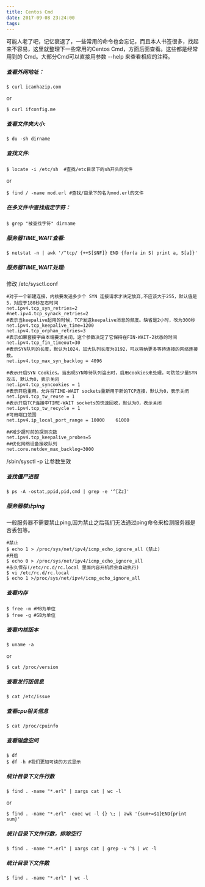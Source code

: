 ```yaml
---
title: Centos Cmd
date: 2017-09-08 23:24:00
tags:
---
```

可能人老了吧，记忆衰退了，一些常用的命令也会忘记，而且本人书签很多，找起来不容易，这里就整理下一些常用的Centos Cmd，方面后面查看。这些都是经常用到的 Cmd。大部分Cmd可以直接用参数 --help 来查看相应的注释。

##### 查看外网地址：
```
$ curl icanhazip.com
```
or
```
$ curl ifconfig.me
```

##### 查看文件夹大小:
```
$ du -sh dirname
```

##### 查找文件:
```
$ locate -i /etc/sh  #查找/etc目录下的sh开头的文件
```
or
```
$ find / -name mod.erl #查找/目录下的名为mod.erl的文件
```

##### 在多文件中查找指定字符：
```
$ grep "被查找字符" dirname
```

##### 服务器TIME_WAIT查看:
```
$ netstat -n | awk '/^tcp/ {++S[$NF]} END {for(a in S) print a, S[a]}'    
```

##### 服务器TIME_WAIT处理:

修改 /etc/sysctl.conf
```
#对于一个新建连接，内核要发送多少个 SYN 连接请求才决定放弃,不应该大于255，默认值是5，对应于180秒左右时间  
net.ipv4.tcp_syn_retries=2  
#net.ipv4.tcp_synack_retries=2  
#表示当keepalive起用的时候，TCP发送keepalive消息的频度。缺省是2小时，改为300秒  
net.ipv4.tcp_keepalive_time=1200  
net.ipv4.tcp_orphan_retries=3  
#表示如果套接字由本端要求关闭，这个参数决定了它保持在FIN-WAIT-2状态的时间  
net.ipv4.tcp_fin_timeout=30  
#表示SYN队列的长度，默认为1024，加大队列长度为8192，可以容纳更多等待连接的网络连接数。  
net.ipv4.tcp_max_syn_backlog = 4096  
  
#表示开启SYN Cookies。当出现SYN等待队列溢出时，启用cookies来处理，可防范少量SYN攻击，默认为0，表示关闭  
net.ipv4.tcp_syncookies = 1  
#表示开启重用。允许将TIME-WAIT sockets重新用于新的TCP连接，默认为0，表示关闭  
net.ipv4.tcp_tw_reuse = 1  
#表示开启TCP连接中TIME-WAIT sockets的快速回收，默认为0，表示关闭  
net.ipv4.tcp_tw_recycle = 1  
#可用端口范围  
net.ipv4.ip_local_port_range = 10000    61000  
  
##减少超时前的探测次数  
net.ipv4.tcp_keepalive_probes=5  
##优化网络设备接收队列  
net.core.netdev_max_backlog=3000  
```
/sbin/sysctl -p 让参数生效

##### 查找僵尸进程
```
$ ps -A -ostat,ppid,pid,cmd | grep -e '^[Zz]'
```

##### 服务器禁止ping
一般服务器不需要禁止ping,因为禁止之后我们无法通过ping命令来检测服务器是否丢包等。
```
#禁止
$ echo 1 > /proc/sys/net/ipv4/icmp_echo_ignore_all (禁止)
#开启
$ echo 0 > /proc/sys/net/ipv4/icmp_echo_ignore_all
#永久保存(/etc/rc.d/rc.local 里面内容开机后会自动执行)
$ vi /etc/rc.d/rc.local
$ echo 1 >/proc/sys/net/ipv4/icmp_echo_ignore_all
```

##### 查看内存

```
$ free -m #MB为单位
$ free -g #GB为单位
```

##### 查看内核版本
```
$ uname -a
```
or
```
$ cat /proc/version
```

##### 查看发行版信息
```
$ cat /etc/issue
```

##### 查看cpu相关信息
```
$ cat /proc/cpuinfo
```

##### 查看磁盘空间
```
$ df
$ df -h #我们更加可读的方式显示
```

##### 统计目录下文件行数
```
$ find . -name "*.erl" | xargs cat | wc -l
```
or
```
$ find . -name "*.erl" -exec wc -l {} \; | awk '{sum+=$1}END{print sum}'
```

##### 统计目录下文件行数，排除空行
```
$ find . -name "*.erl" | xargs cat | grep -v ^$ | wc -l
```

##### 统计目录下文件数
```
$ find . -name "*.erl" | wc -l
```